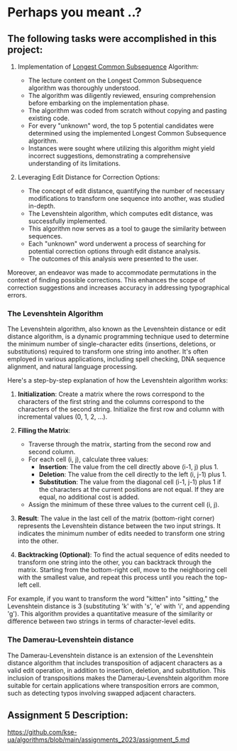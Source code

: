 # Perhaps you meant ..?



## The following tasks were accomplished in this project:
1. Implementation of [Longest Common Subsequence](https://en.wikipedia.org/wiki/Longest_common_subsequence_problem) Algorithm:
   - The lecture content on the Longest Common Subsequence algorithm was thoroughly understood.
   - The algorithm was diligently reviewed, ensuring comprehension before embarking on the implementation phase.
   - The algorithm was coded from scratch without copying and pasting existing code.
   - For every "unknown" word, the top 5 potential candidates were determined using the implemented Longest Common Subsequence algorithm.
   - Instances were sought where utilizing this algorithm might yield incorrect suggestions, demonstrating a comprehensive understanding of its limitations.

2. Leveraging Edit Distance for Correction Options:
   - The concept of edit distance, quantifying the number of necessary modifications to transform one sequence into another, was studied in-depth.
   - The Levenshtein algorithm, which computes edit distance, was successfully implemented.
   - This algorithm now serves as a tool to gauge the similarity between sequences.
   - Each "unknown" word underwent a process of searching for potential correction options through edit distance analysis.
   - The outcomes of this analysis were presented to the user.

Moreover, an endeavor was made to accommodate permutations in the context of finding possible corrections. This enhances the scope of correction suggestions and increases accuracy in addressing typographical errors.



### The Levenshtein Algorithm
The Levenshtein algorithm, also known as the Levenshtein distance or edit distance algorithm, is a dynamic programming technique used to determine the minimum number of single-character edits (insertions, deletions, or substitutions) required to transform one string into another. It's often employed in various applications, including spell checking, DNA sequence alignment, and natural language processing. 

Here's a step-by-step explanation of how the Levenshtein algorithm works:

1. **Initialization**: Create a matrix where the rows correspond to the characters of the first string and the columns correspond to the characters of the second string. Initialize the first row and column with incremental values (0, 1, 2, ...).

2. **Filling the Matrix**:
   - Traverse through the matrix, starting from the second row and second column.
   - For each cell (i, j), calculate three values:
     - **Insertion**: The value from the cell directly above (i-1, j) plus 1.
     - **Deletion**: The value from the cell directly to the left (i, j-1) plus 1.
     - **Substitution**: The value from the diagonal cell (i-1, j-1) plus 1 if the characters at the current positions are not equal. If they are equal, no additional cost is added.
   - Assign the minimum of these three values to the current cell (i, j).

3. **Result**: The value in the last cell of the matrix (bottom-right corner) represents the Levenshtein distance between the two input strings. It indicates the minimum number of edits needed to transform one string into the other.

4. **Backtracking (Optional)**: To find the actual sequence of edits needed to transform one string into the other, you can backtrack through the matrix. Starting from the bottom-right cell, move to the neighboring cell with the smallest value, and repeat this process until you reach the top-left cell.

For example, if you want to transform the word "kitten" into "sitting," the Levenshtein distance is 3 (substituting 'k' with 's', 'e' with 'i', and appending 'g'). This algorithm provides a quantitative measure of the similarity or difference between two strings in terms of character-level edits.


### The Damerau-Levenshtein distance
The Damerau-Levenshtein distance is an extension of the Levenshtein distance algorithm that includes transposition of adjacent characters as a valid edit operation, in addition to insertion, deletion, and substitution. This inclusion of transpositions makes the Damerau-Levenshtein algorithm more suitable for certain applications where transposition errors are common, such as detecting typos involving swapped adjacent characters.

## Assignment 5 Description:
https://github.com/kse-ua/algorithms/blob/main/assignments_2023/assignment_5.md
